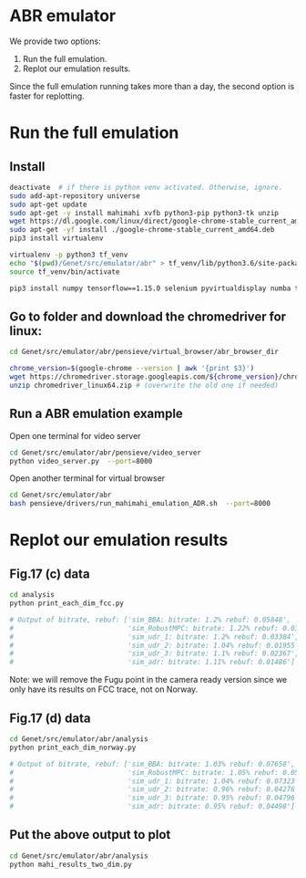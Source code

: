# ABR emulator
We provide two options:
1. Run the full emulation.
2. Replot our emulation results. 

Since the full emulation running takes more than a day, the second option is faster for replotting.

# Run the full emulation
## Install
```bash
deactivate  # if there is python venv activated. Otherwise, ignore.
sudo add-apt-repository universe
sudo apt-get update
sudo apt-get -y install mahimahi xvfb python3-pip python3-tk unzip
wget https://dl.google.com/linux/direct/google-chrome-stable_current_amd64.deb
sudo apt-get -yf install ./google-chrome-stable_current_amd64.deb
pip3 install virtualenv

virtualenv -p python3 tf_venv
echo "$(pwd)/Genet/src/emulator/abr" > tf_venv/lib/python3.6/site-packages/abr_emu.pth
source tf_venv/bin/activate

pip3 install numpy tensorflow==1.15.0 selenium pyvirtualdisplay numba torch tflearn xvfbwrapper matplotlib
```

## Go to folder and download the chromedriver for linux:
```bash
cd Genet/src/emulator/abr/pensieve/virtual_browser/abr_browser_dir

chrome_version=$(google-chrome --version | awk '{print $3}')
wget https://chromedriver.storage.googleapis.com/${chrome_version}/chromedriver_linux64.zip
unzip chromedriver_linux64.zip # (overwrite the old one if needed)
```

## Run a ABR emulation example

Open one terminal for video server
```bash
cd Genet/src/emulator/abr/pensieve/video_server
python video_server.py  --port=8000
```

Open another terminal for virtual browser
```bash
cd Genet/src/emulator/abr
bash pensieve/drivers/run_mahimahi_emulation_ADR.sh  --port=8000
```

# Replot our emulation results
## Fig.17 (c) data
```bash
cd analysis
python print_each_dim_fcc.py

# Output of bitrate, rebuf: ['sim_BBA: bitrate: 1.2% rebuf: 0.05848', 
#                            'sim_RobustMPC: bitrate: 1.22% rebuf: 0.03195', 
#                            'sim_udr_1: bitrate: 1.2% rebuf: 0.03384', 
#                            'sim_udr_2: bitrate: 1.04% rebuf: 0.01955', 
#                            'sim_udr_3: bitrate: 1.1% rebuf: 0.02367', 
#                            'sim_adr: bitrate: 1.11% rebuf: 0.01486']
```
Note: we will remove the Fugu point in the camera ready version since we only
have its results on FCC trace, not on Norway.

## Fig.17 (d) data
```bash
cd Genet/src/emulator/abr/analysis
python print_each_dim_norway.py

# Output of bitrate, rebuf: ['sim_BBA: bitrate: 1.03% rebuf: 0.07658',
#                            'sim_RobustMPC: bitrate: 1.05% rebuf: 0.05053', 
#                            'sim_udr_1: bitrate: 1.04% rebuf: 0.07323', 
#                            'sim_udr_2: bitrate: 0.96% rebuf: 0.04276', 
#                            'sim_udr_3: bitrate: 0.95% rebuf: 0.04796', 
#                            'sim_adr: bitrate: 0.95% rebuf: 0.04498']
```

## Put the above output to plot
```bash
cd Genet/src/emulator/abr/analysis
python mahi_results_two_dim.py
```
